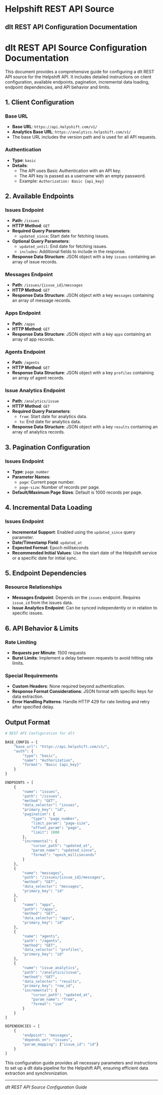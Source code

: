 # Helpshift REST API Source

## dlt REST API Configuration Documentation

# dlt REST API Source Configuration Documentation

This document provides a comprehensive guide for configuring a dlt REST API source for the Helpshift API. It includes detailed instructions on client configuration, available endpoints, pagination, incremental data loading, endpoint dependencies, and API behavior and limits.

## 1. Client Configuration

### Base URL
- **Base URL**: `https://api.helpshift.com/v1/`
- **Analytics Base URL**: `https://analytics.helpshift.com/v1/`
- The base URL includes the version path and is used for all API requests.

### Authentication
- **Type**: `basic`
- **Details**: 
  - The API uses Basic Authentication with an API key.
  - The API key is passed as a username with an empty password.
  - Example: `Authorization: Basic {api_key}`

## 2. Available Endpoints

### Issues Endpoint
- **Path**: `/issues`
- **HTTP Method**: `GET`
- **Required Query Parameters**: 
  - `updated_since`: Start date for fetching issues.
- **Optional Query Parameters**: 
  - `updated_until`: End date for fetching issues.
  - `includes`: Additional fields to include in the response.
- **Response Data Structure**: JSON object with a key `issues` containing an array of issue records.

### Messages Endpoint
- **Path**: `/issues/{issue_id}/messages`
- **HTTP Method**: `GET`
- **Response Data Structure**: JSON object with a key `messages` containing an array of message records.

### Apps Endpoint
- **Path**: `/apps`
- **HTTP Method**: `GET`
- **Response Data Structure**: JSON object with a key `apps` containing an array of app records.

### Agents Endpoint
- **Path**: `/agents`
- **HTTP Method**: `GET`
- **Response Data Structure**: JSON object with a key `profiles` containing an array of agent records.

### Issue Analytics Endpoint
- **Path**: `/analytics/issue`
- **HTTP Method**: `GET`
- **Required Query Parameters**: 
  - `from`: Start date for analytics data.
  - `to`: End date for analytics data.
- **Response Data Structure**: JSON object with a key `results` containing an array of analytics records.

## 3. Pagination Configuration

### Issues Endpoint
- **Type**: `page_number`
- **Parameter Names**: 
  - `page`: Current page number.
  - `page-size`: Number of records per page.
- **Default/Maximum Page Sizes**: Default is 1000 records per page.

## 4. Incremental Data Loading

### Issues Endpoint
- **Incremental Support**: Enabled using the `updated_since` query parameter.
- **Date/Timestamp Field**: `updated_at`
- **Expected Format**: Epoch milliseconds
- **Recommended Initial Values**: Use the start date of the Helpshift service or a specific date for initial sync.

## 5. Endpoint Dependencies

### Resource Relationships
- **Messages Endpoint**: Depends on the `issues` endpoint. Requires `issue_id` from the issues data.
- **Issue Analytics Endpoint**: Can be synced independently or in relation to specific issues.

## 6. API Behavior & Limits

### Rate Limiting
- **Requests per Minute**: 1500 requests
- **Burst Limits**: Implement a delay between requests to avoid hitting rate limits.

### Special Requirements
- **Custom Headers**: None required beyond authentication.
- **Response Format Considerations**: JSON format with specific keys for data extraction.
- **Error Handling Patterns**: Handle HTTP 429 for rate limiting and retry after specified delay.

## Output Format

```python
# REST API Configuration for dlt

BASE_CONFIG = {
    "base_url": "https://api.helpshift.com/v1/",
    "auth": {
        "type": "basic",
        "name": "Authorization",
        "format": "Basic {api_key}"
    }
}

ENDPOINTS = [
    {
        "name": "issues",
        "path": "/issues",
        "method": "GET",
        "data_selector": "issues",
        "primary_key": "id",
        "pagination": {
            "type": "page_number",
            "limit_param": "page-size",
            "offset_param": "page",
            "limit": 1000
        },
        "incremental": {
            "cursor_path": "updated_at",
            "param_name": "updated_since",
            "format": "epoch_milliseconds"
        }
    },
    {
        "name": "messages",
        "path": "/issues/{issue_id}/messages",
        "method": "GET",
        "data_selector": "messages",
        "primary_key": "id"
    },
    {
        "name": "apps",
        "path": "/apps",
        "method": "GET",
        "data_selector": "apps",
        "primary_key": "id"
    },
    {
        "name": "agents",
        "path": "/agents",
        "method": "GET",
        "data_selector": "profiles",
        "primary_key": "id"
    },
    {
        "name": "issue_analytics",
        "path": "/analytics/issue",
        "method": "GET",
        "data_selector": "results",
        "primary_key": "row_id",
        "incremental": {
            "cursor_path": "updated_at",
            "param_name": "from",
            "format": "iso"
        }
    }
]

DEPENDENCIES = [
    {
        "endpoint": "messages", 
        "depends_on": "issues",
        "param_mapping": {"issue_id": "id"}
    }
]
```

This configuration guide provides all necessary parameters and instructions to set up a dlt data pipeline for the Helpshift API, ensuring efficient data extraction and synchronization.

---
*dlt REST API Source Configuration Guide*